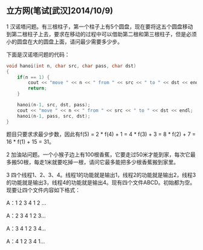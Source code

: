 ## 立方网(笔试[武汉]2014/10/9)

1 汉诺塔问题。有三根柱子，第一个柱子上有5个圆盘，现在要将这五个圆盘移动到第二根柱子上去，要求在移动的过程中可以借助第二根和第三根柱子，但是必须小的圆盘在大的圆盘上面，请问最少需要多少步。

下面是汉诺塔问题的代码：

``` C++
void hanoi(int n, char src, char pass, char dst)
{
    if(n == 1) {
        cout << "move " << n << " from " << src << " to " << dst << endl;
        return;
    }

    hanoi(n-1, src, dst, pass);
    cout << "move " << n << " from " << src << " to " << dst << endl;
    hanoi(n-1, pass, src, dst);
}
```

题目只要求求最少步数，因此有f(5) = 2 * f(4) + 1 = 4 * f(3) + 3 = 8 * f(2) + 7 = 16 * f(1) + 15 = 31。

2 加油站问题。一个小猴子边上有100根香蕉，它要走过50米才能到家，每次它最多搬50根，每走1米就要吃掉一根，请问它最多能把多少根香蕉搬到家里。

3 四个线程1、2、3、4。线程1的功能就是输出1，线程2的功能就是输出2，线程3的功能就是输出3，线程4的功能就是输出4。现有四个文件ABCD。初始都为空。现要让四个文件内容如下格式：

A：1 2 3 4 1 2 ...

A：2 3 4 1 2 3...

A：3 4 1 2 3 4...

A：4 1 2 3 4 1...